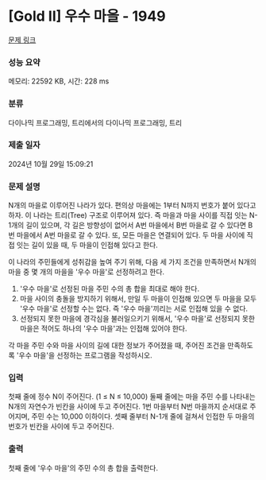 # [Gold II] 우수 마을 - 1949 

[문제 링크](https://www.acmicpc.net/problem/1949) 

### 성능 요약

메모리: 22592 KB, 시간: 228 ms

### 분류

다이나믹 프로그래밍, 트리에서의 다이나믹 프로그래밍, 트리

### 제출 일자

2024년 10월 29일 15:09:21

### 문제 설명

<p>N개의 마을로 이루어진 나라가 있다. 편의상 마을에는 1부터 N까지 번호가 붙어 있다고 하자. 이 나라는 트리(Tree) 구조로 이루어져 있다. 즉 마을과 마을 사이를 직접 잇는 N-1개의 길이 있으며, 각 길은 방향성이 없어서 A번 마을에서 B번 마을로 갈 수 있다면 B번 마을에서 A번 마을로 갈 수 있다. 또, 모든 마을은 연결되어 있다. 두 마을 사이에 직접 잇는 길이 있을 때, 두 마을이 인접해 있다고 한다.</p>

<p>이 나라의 주민들에게 성취감을 높여 주기 위해, 다음 세 가지 조건을 만족하면서 N개의 마을 중 몇 개의 마을을 '우수 마을'로 선정하려고 한다.</p>

<ol>
	<li>'우수 마을'로 선정된 마을 주민 수의 총 합을 최대로 해야 한다.</li>
	<li>마을 사이의 충돌을 방지하기 위해서, 만일 두 마을이 인접해 있으면 두 마을을 모두 '우수 마을'로 선정할 수는 없다. 즉 '우수 마을'끼리는 서로 인접해 있을 수 없다.</li>
	<li>선정되지 못한 마을에 경각심을 불러일으키기 위해서, '우수 마을'로 선정되지 못한 마을은 적어도 하나의 '우수 마을'과는 인접해 있어야 한다.</li>
</ol>

<p>각 마을 주민 수와 마을 사이의 길에 대한 정보가 주어졌을 때, 주어진 조건을 만족하도록 '우수 마을'을 선정하는 프로그램을 작성하시오.</p>

### 입력 

 <p>첫째 줄에 정수 N이 주어진다. (1 ≤ N ≤ 10,000) 둘째 줄에는 마을 주민 수를 나타내는 N개의 자연수가 빈칸을 사이에 두고 주어진다. 1번 마을부터 N번 마을까지 순서대로 주어지며, 주민 수는 10,000 이하이다. 셋째 줄부터 N-1개 줄에 걸쳐서 인접한 두 마을의 번호가 빈칸을 사이에 두고 주어진다.</p>

### 출력 

 <p>첫째 줄에 '우수 마을'의 주민 수의 총 합을 출력한다.</p>

